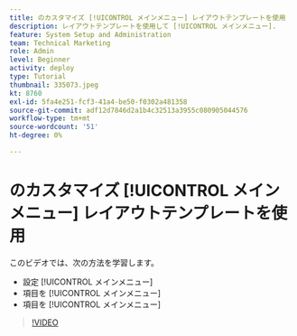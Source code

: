 ```yaml
---
title: のカスタマイズ [!UICONTROL メインメニュー] レイアウトテンプレートを使用
description: レイアウトテンプレートを使用して [!UICONTROL メインメニュー].
feature: System Setup and Administration
team: Technical Marketing
role: Admin
level: Beginner
activity: deploy
type: Tutorial
thumbnail: 335073.jpeg
kt: 8760
exl-id: 5fa4e251-fcf3-41a4-be50-f0302a481358
source-git-commit: adf12d7846d2a1b4c32513a3955c080905044576
workflow-type: tm+mt
source-wordcount: '51'
ht-degree: 0%

---
```


# のカスタマイズ [!UICONTROL メインメニュー] レイアウトテンプレートを使用

このビデオでは、次の方法を学習します。

* 設定 [!UICONTROL メインメニュー]
* 項目を [!UICONTROL メインメニュー]
* 項目を [!UICONTROL メインメニュー]


>[!VIDEO](https://video.tv.adobe.com/v/335073/?quality=12)
